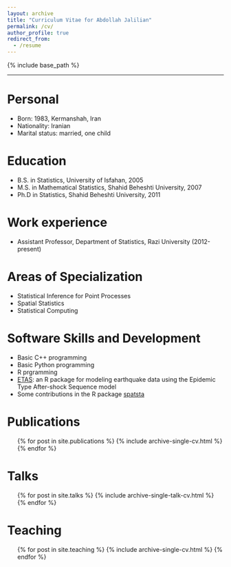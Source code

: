 ```yaml
---
layout: archive
title: "Curriculum Vitae for Abdollah Jalilian"
permalink: /cv/
author_profile: true
redirect_from:
  - /resume
---
```


{% include base_path %}


***

Personal
======
* Born: 1983, Kermanshah, Iran
* Nationality: Iranian
* Marital status: married, one child

Education
======
* B.S. in Statistics, University of Isfahan, 2005
* M.S. in Mathematical Statistics, Shahid Beheshti University, 2007
* Ph.D in Statistics, Shahid Beheshti University, 2011

Work experience
======
* Assistant Professor, Department of Statistics, Razi University (2012-present)

Areas of Specialization
======
* Statistical Inference for Point Processes
* Spatial Statistics
* Statistical Computing

Software Skills and Development
======
* Basic C++ programming 
* Basic Python programming
* R prgramming
* [ETAS](https://cran.r-project.org/web/packages/ETAS/index.html): an R package for modeling earthquake data using the Epidemic Type After-shock Sequence model
* Some contributions in the R package [spatsta](https://cran.r-project.org/web/packages/spatstat/index.html)

Publications
======
  <ul>{% for post in site.publications %}
    {% include archive-single-cv.html %}
  {% endfor %}</ul>
  
Talks
======
  <ul>{% for post in site.talks %}
    {% include archive-single-talk-cv.html %}
  {% endfor %}</ul>
  
Teaching
======
  <ul>{% for post in site.teaching %}
    {% include archive-single-cv.html %}
  {% endfor %}</ul> 

